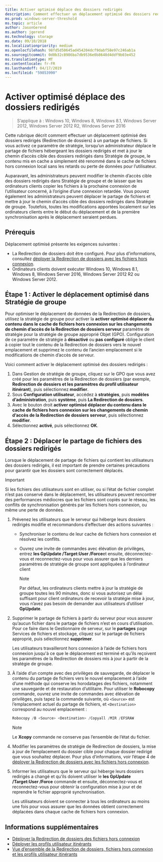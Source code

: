 ```yaml
---
title: Activer optimisé déplace des dossiers redirigés
description: Comment effectuer un déplacement optimisé des dossiers redirigés vers un nouveau partage de fichier.
ms.prod: windows-server-threshold
ms.topic: article
author: JasonGerend
ms.author: jgerend
ms.technology: storage
ms.date: 09/10/2018
ms.localizationpriority: medium
ms.openlocfilehash: 98fd5d50645ad454204dcf9dabf58e97c246ab1a
ms.sourcegitcommit: 0d0b32c8986ba7db9536e0b8648d4ddf9b03e452
ms.translationtype: MT
ms.contentlocale: fr-FR
ms.lasthandoff: 04/17/2019
ms.locfileid: "59853990"
---
```

# <a name="enable-optimized-moves-of-redirected-folders"></a>Activer optimisé déplace des dossiers redirigés

>S’applique à : Windows 10, Windows 8, Windows 8.1, Windows Server 2012, Windows Server 2012 R2, Windows Server 2016

Cette rubrique décrit comment effectuer un déplacement optimisé des dossiers redirigés (Redirection de dossiers) à un partage de fichiers. Si vous activez ce paramètre de stratégie, lorsqu’un administrateur déplace le partage de fichiers hébergeant les dossiers redirigés et met à jour le chemin d’accès cible des dossiers redirigés dans Stratégie de groupe, le contenu mis en cache a simplement été renommé dans le cache de fichiers hors connexion local sans les retards ou perte de données pour l’utilisateur.

Auparavant, les administrateurs peuvent modifier le chemin d’accès cible des dossiers redirigés dans Stratégie de groupe et de laisser que les ordinateurs clients copier les fichiers à la prochaine connexion de l’utilisateur concerné, à l’origine d’une connexion retardée. Vous pouvez également les administrateurs peuvent déplacer le partage de fichiers et mettre à jour le chemin d’accès cible des dossiers redirigés dans Stratégie de groupe. Toutefois, toutes les modifications apportées localement sur les ordinateurs clients entre le début du déplacement et de la première synchronisation après le déplacement seraient perdues.

## <a name="prerequisites"></a>Prérequis

Déplacement optimisé présente les exigences suivantes :

- La Redirection de dossiers doit être configuré. Pour plus d’informations, consultez [déployer la Redirection de dossiers avec les fichiers hors connexion](deploy-folder-redirection.md).
- Ordinateurs clients doivent exécuter Windows 10, Windows 8.1, Windows 8, Windows Server 2016, Windows Server 2012 R2 ou Windows Server 2012.

## <a name="step-1-enable-optimized-move-in-group-policy"></a>Étape 1 : Activer le déplacement optimisé dans Stratégie de groupe

Pour optimiser le déplacement de données de la Redirection de dossiers, utilisez la stratégie de groupe pour activer la **activer optimisé déplacer du contenu dans le cache de fichiers hors connexion sur les changements de chemin d’accès de la Redirection de dossiers serveur** paramètre de stratégie pour la stratégie de groupe approprié Objet (GPO). Configuration de ce paramètre de stratégie à **désactivé** ou **pas configuré** oblige le client à copier tout le contenu de la Redirection de dossiers vers le nouvel emplacement et supprimez le contenu de l’ancien emplacement si le modifications de chemin d’accès de serveur.

Voici comment activer le déplacement optimisé des dossiers redirigés :

1. Dans Gestion de stratégie de groupe, cliquez sur le GPO que vous avez créé pour les paramètres de la Redirection de dossiers (par exemple, **Redirection de dossiers et les paramètres du profil utilisateur itinérant**), puis sélectionnez **modifier**.
2. Sous **Configuration utilisateur**, accédez à **stratégies**, puis **modèles d’administration**, puis **système**, puis  **La Redirection de dossiers**.
3. Avec le bouton droit **activer optimisé déplacer du contenu dans le cache de fichiers hors connexion sur les changements de chemin d’accès de la Redirection de dossiers serveur**, puis sélectionnez **modifier**.
4. Sélectionnez **activé**, puis sélectionnez **OK**.

## <a name="step-2-relocate-the-file-share-for-redirected-folders"></a>Étape 2 : Déplacer le partage de fichiers des dossiers redirigés

Lorsque le déplacement de partage de fichiers qui contient les utilisateurs des dossiers redirigés, il est important de prendre certaines précautions pour garantir que les dossiers sont correctement déplacés.

>[!IMPORTANT]
>Si les fichiers des utilisateurs sont en utiliser, ou si l’état de fichier complet n’est pas conservé dans le déplacement, les utilisateurs peuvent rencontrer des performances médiocres que les fichiers sont copiés sur le réseau, les conflits de synchronisation générés par les fichiers hors connexion, ou même une perte de données.

1. Prévenez les utilisateurs que le serveur qui héberge leurs dossiers redirigés modifie et recommandons d’effectuer des actions suivantes :

      - Synchroniser le contenu de leur cache de fichiers hors connexion et résolvez les conflits.
      - Ouvrez une invite de commandes avec élévation de privilèges, entrez **les GpUpdate /Target:User /Force**et ensuite, déconnectez-vous et reconnectez-vous pour vous assurer que les derniers paramètres de stratégie de groupe sont appliquées à l’ordinateur client

        >[!NOTE]
        >Par défaut, les ordinateurs clients mettre à jour la stratégie de groupe toutes les 90 minutes, donc si vous autorisez un délai suffisant pour client ordinateurs de recevoir la stratégie mise à jour, vous n’avez pas besoin de demander aux utilisateurs d’utiliser **GpUpdate**.
2. Supprimer le partage de fichiers à partir du serveur pour vous assurer qu’aucun fichier dans le partage de fichiers n’est en cours d’utilisation. Pour ce faire dans le Gestionnaire de serveur, sur le **partages** page Services de fichiers et stockage, cliquez sur le partage de fichiers approprié, puis sélectionnez **supprimer**.

    Les utilisateurs travailleront hors connexion à l’aide de fichiers hors connexion jusqu'à ce que le déplacement est terminé et qu’ils reçoivent les paramètres de la Redirection de dossiers mis à jour à partir de la stratégie de groupe.

3. À l’aide d’un compte avec des privilèges de sauvegarde, de déplacer le contenu du partage de fichiers vers le nouvel emplacement à l’aide d’une méthode qui conserve les horodatages des fichiers, notamment une sauvegarde et de restauration d’utilitaire. Pour utiliser le **Robocopy** commande, ouvrez une invite de commandes avec élévation de privilèges, puis tapez la commande suivante, où ```<Source>``` est l’emplacement actuel du partage de fichiers, et ```<Destination>``` correspond au nouvel emplacement :

    ```PowerShell
    Robocopy /B <Source> <Destination> /Copyall /MIR /EFSRAW
    ```

    >[!NOTE]
    >Le **Xcopy** commande ne conserve pas l’ensemble de l’état du fichier.
4. Modifier les paramètres de stratégie de Redirection de dossiers, la mise à jour de l’emplacement du dossier cible pour chaque dossier redirigé que vous souhaitez déplacer. Pour plus d’informations, voir l’étape 4 de [déployer la Redirection de dossiers avec les fichiers hors connexion](deploy-folder-redirection.md).
5. Informer les utilisateurs que le serveur qui héberge leurs dossiers redirigés a changé et qu’ils doivent utiliser le **les GpUpdate /Target:User /Force** commande et ensuite, déconnectez-vous et reconnectez-vous pour obtenir la configuration mise à jour et de reprendre le fichier approprié synchronisation.

    Les utilisateurs doivent se connecter à tous les ordinateurs au moins une fois pour vous assurer que les données obtient correctement déplacées dans chaque cache de fichiers hors connexion.

## <a name="more-information"></a>Informations supplémentaires

* [Déployer la Redirection de dossiers des fichiers hors connexion](deploy-folder-redirection.md)
* [Déployer les profils utilisateur itinérants](deploy-roaming-user-profiles.md)
* [Vue d’ensemble de la Redirection de dossiers, fichiers hors connexion et les profils utilisateur itinérants](folder-redirection-rup-overview.md)